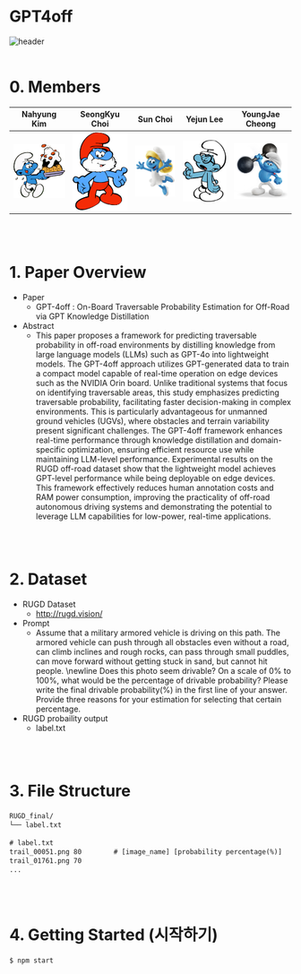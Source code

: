 # GPT4off
![header](https://capsule-render.vercel.app/api?type=waving&color=auto&height=300&section=header&text=GPT-4off%20Official%20Github&fontSize=60)
<br/>
<br/>

# 0. Members
| Nahyung Kim | SeongKyu Choi | Sun Choi | Yejun Lee | YoungJae Cheong |
|:------:|:------:|:------:|:------:|:------:|
| <img src="https://github.com/VIPLabGachon/GPT4off/blob/sun/readme_images/smurf_nahy.png?raw=true" alt="김나형" width="150"> | <img src="https://github.com/VIPLabGachon/GPT4off/blob/sun/readme_images/smurf_seong.png?raw=true" alt="최성규" width="150"> | <img src="https://github.com/VIPLabGachon/GPT4off/blob/sun/readme_images/smurf_sun.png?raw=true" alt="최선" width="150"> | <img src="https://github.com/VIPLabGachon/GPT4off/blob/sun/readme_images/smurf_yej.png?raw=true" alt="이예준" width="150"> | <img src="https://github.com/VIPLabGachon/GPT4off/blob/sun/readme_images/smurf_young.jpeg?raw=true" alt="정영재" width="150"> |
<br/>
<br/>

# 1. Paper Overview
- Paper
    - GPT-4off : On-Board Traversable Probability Estimation for Off-Road via GPT Knowledge Distillation
- Abstract
    - This paper proposes a framework for predicting traversable probability in off-road environments by distilling knowledge from large language models (LLMs) such as GPT-4o into lightweight models. The GPT-4off approach utilizes GPT-generated data to train a compact model capable of real-time operation on edge devices such as the NVIDIA Orin board. Unlike traditional systems that focus on identifying traversable areas, this study emphasizes predicting traversable probability, facilitating faster decision-making in complex environments. This is particularly advantageous for unmanned ground vehicles (UGVs), where obstacles and terrain variability present significant challenges. The GPT-4off framework enhances real-time performance through knowledge distillation and domain-specific optimization, ensuring efficient resource use while maintaining LLM-level performance. Experimental results on the RUGD off-road dataset show that the lightweight model achieves GPT-level performance while being deployable on edge devices. This framework effectively reduces human annotation costs and RAM power consumption, improving the practicality of off-road autonomous driving systems and demonstrating the potential to leverage LLM capabilities for low-power, real-time applications.
<br/>
<br/>

# 2. Dataset
- RUGD Dataset
    - http://rugd.vision/ 
- Prompt
    - Assume that a military armored vehicle is driving on this path. The armored vehicle can push through all obstacles even without a road, can climb inclines and rough rocks, can pass through small puddles, can move forward without getting stuck in sand, but cannot hit people. \newline Does this photo seem drivable? On a scale of 0\% to 100\%, what would be the percentage of drivable probability? Please write the final drivable probability(\%) in the first line of your answer. Provide three reasons for your estimation for selecting that certain percentage.
- RUGD probaility output
    - label.txt
<br/>
<br/>

# 3. File Structure
```plaintext
RUGD_final/
└── label.txt

# label.txt
trail_00051.png	80        # [image_name] [probability percentage(%)]
trail_01761.png	70
...
```
<br/>
<br/>

# 4. Getting Started (시작하기)
```bash
$ npm start
```
